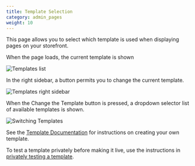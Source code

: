 ```yaml
---
title: Template Selection
category: admin_pages
weight: 10
---
```


This page allows you to select which template is used when displaying pages on your storefront.

When the page loads, the current template is shown 

![Templates list](/images/template_selection.png) 

In the right sidebar, a button permits you to change the current template. 

![Templates right sidebar](/images/change_the_template.png) 

When the Change the Template button is pressed, a dropdown selector list of available templates is shown. 

![Switching Templates](/images/template_change_list.png) 

See the [Template Documentation](/user/template/) for instructions on creating your own template.

To test a template privately before making it live, use the instructions in [privately testing a template](/user/template/private_testing/). 
